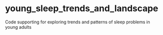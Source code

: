 # young_sleep_trends_and_landscape
Code supporting for exploring trends and patterns of sleep problems in young adults
